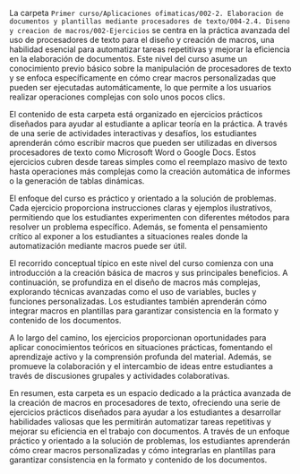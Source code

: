 La carpeta `Primer curso/Aplicaciones ofimaticas/002-2. Elaboracion de documentos y plantillas mediante procesadores de texto/004-2.4. Diseno y creacion de macros/002-Ejercicios` se centra en la práctica avanzada del uso de procesadores de texto para el diseño y creación de macros, una habilidad esencial para automatizar tareas repetitivas y mejorar la eficiencia en la elaboración de documentos. Este nivel del curso asume un conocimiento previo básico sobre la manipulación de procesadores de texto y se enfoca específicamente en cómo crear macros personalizadas que pueden ser ejecutadas automáticamente, lo que permite a los usuarios realizar operaciones complejas con solo unos pocos clics.

El contenido de esta carpeta está organizado en ejercicios prácticos diseñados para ayudar al estudiante a aplicar teoría en la práctica. A través de una serie de actividades interactivas y desafíos, los estudiantes aprenderán cómo escribir macros que pueden ser utilizadas en diversos procesadores de texto como Microsoft Word o Google Docs. Estos ejercicios cubren desde tareas simples como el reemplazo masivo de texto hasta operaciones más complejas como la creación automática de informes o la generación de tablas dinámicas.

El enfoque del curso es práctico y orientado a la solución de problemas. Cada ejercicio proporciona instrucciones claras y ejemplos ilustrativos, permitiendo que los estudiantes experimenten con diferentes métodos para resolver un problema específico. Además, se fomenta el pensamiento crítico al exponer a los estudiantes a situaciones reales donde la automatización mediante macros puede ser útil.

El recorrido conceptual típico en este nivel del curso comienza con una introducción a la creación básica de macros y sus principales beneficios. A continuación, se profundiza en el diseño de macros más complejas, explorando técnicas avanzadas como el uso de variables, bucles y funciones personalizadas. Los estudiantes también aprenderán cómo integrar macros en plantillas para garantizar consistencia en la formato y contenido de los documentos.

A lo largo del camino, los ejercicios proporcionan oportunidades para aplicar conocimientos teóricos en situaciones prácticas, fomentando el aprendizaje activo y la comprensión profunda del material. Además, se promueve la colaboración y el intercambio de ideas entre estudiantes a través de discusiones grupales y actividades colaborativas.

En resumen, esta carpeta es un espacio dedicado a la práctica avanzada de la creación de macros en procesadores de texto, ofreciendo una serie de ejercicios prácticos diseñados para ayudar a los estudiantes a desarrollar habilidades valiosas que les permitirán automatizar tareas repetitivas y mejorar su eficiencia en el trabajo con documentos. A través de un enfoque práctico y orientado a la solución de problemas, los estudiantes aprenderán cómo crear macros personalizadas y cómo integrarlas en plantillas para garantizar consistencia en la formato y contenido de los documentos.
